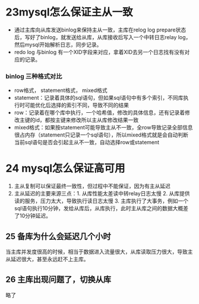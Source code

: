 <!--
 * @Author: zzzzztw
 * @Date: 2023-05-10 13:30:14
 * @LastEditors: Do not edit
 * @LastEditTime: 2023-05-10 18:53:41
 * @FilePath: /myLearning/mysql45/23-27mysql主从库.md
-->
# 23mysql怎么保证主从一致

- 通过主库向从库发送binlog来保持主从一致，主库在relog log prepare状态后，写好了binlog，就发送给从库，从库接收后写入一个中转日志relay log，然后mysql开始解析日志，同步记录。
- redo log 与binlog 有一个XID字段来对应，拿着XID去另一个日志找有没有对应的记录。

### binlog 三种格式对比

- row格式， statement格式， mixed格式
- statement：记录着具体的sql语句，但如果sql语句中有多个索引，不同库执行时可能优化后选择的索引不同，导致不同的结果
- row：记录着在哪个库中执行，一个哈希值，修改的具体信息，还有记录着修改主键的id，都按主键来修改所以主从库修改结果一致
- mixed格式：如果按statement可能导致主从不一致，全row导致记录全部信息很占内存（statement只记录一个sql语句），所以mixed格式就是会自动判断当前sql语句是否会引起主从不一致，自动选择row或statement

# 24 mysql怎么保证高可用

1. 主从复制可以保证最终一致性，但过程中不能保证，因为有主从延迟
2. 主从延迟的主要来源三点：1. 从库性能太差读中转relay日志太慢 2. 从库提供读的服务，压力太大，导致执行读日志太慢 3. 主库执行了大事务，例如一个sql语句执行10分钟，发给从库后，从库执行，此时主从库之间的数据大概差了10分钟延迟。 


## 25 备库为什么会延迟几个小时

当主库并发度很高的时候，相当于数据进入流量很大，从库读取压力很大，导致主从延迟很大，甚至永远赶不上主库。

## 26 主库出现问题了，切换从库

略了

